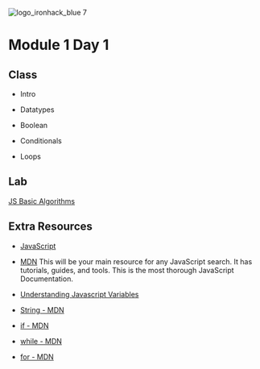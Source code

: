 ![logo_ironhack_blue 7](https://user-images.githubusercontent.com/23629340/40541063-a07a0a8a-601a-11e8-91b5-2f13e4e6b441.png)

# Module 1 Day 1

## Class

- Intro

- Datatypes

- Boolean

- Conditionals

- Loops


## Lab 

[JS Basic Algorithms](https://github.com/ironhack-labs/lab-javascript-basic-algorithms)


## Extra Resources

- [JavaScript](https://en.wikipedia.org/wiki/JavaScript)

- [MDN](https://developer.mozilla.org/en-US/docs/Web/JavaScript) This will be your main resource for any JavaScript search. It has tutorials, guides, and tools. This is the most thorough JavaScript Documentation.

- [Understanding Javascript Variables](https://developer.mozilla.org/en-US/docs/Learn/JavaScript/First_steps/Variables)

- [String - MDN](https://developer.mozilla.org/en-US/docs/Web/JavaScript/Reference/Global_Objects/String)

- [if - MDN](https://developer.mozilla.org/en-US/docs/Web/JavaScript/Reference/Statements/if...else)

- [while - MDN](https://developer.mozilla.org/en-US/docs/Web/JavaScript/Reference/Statements/while)

- [for - MDN](https://developer.mozilla.org/en-US/docs/Web/JavaScript/Reference/Statements/for)
